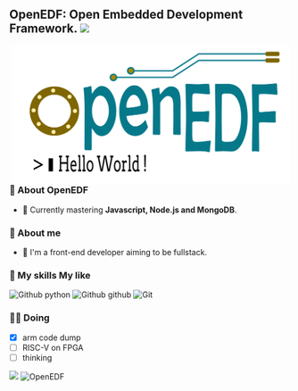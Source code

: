 ## OpenEDF: Open Embedded Development Framework. <img src="https://github.com/rajput2107/rajput2107/blob/master/Assets/Developer.gif" width="64px"/> 
<img src="https://github.com/OpenEDF/openedf/blob/master/matrial/logo/OpenEDF.png" min-width="500px" max-width="500px" width="500px" align="right" alt="OpenEDF logo">

### 🌄 About OpenEDF
- 🌱 Currently mastering  **Javascript, Node.js and MongoDB**.

### 👦 About me
- 🤔 I'm a front-end developer aiming to be fullstack.

### 🚀 My skills My like
![Github python](https://img.shields.io/badge/Python-14354C?style=for-the-badge&logo=python&logoColor=white) ![Github github](https://img.shields.io/badge/GitHub-100000?style=for-the-badge&logo=github&logoColor=white) ![Git](https://img.shields.io/badge/Git-F05032?style=for-the-badge&logo=git&logoColor=white)

### 🏃‍♂️ Doing
- [x] arm code dump
- [ ] RISC-V on FPGA
- [ ] thinking

<p align="left">
  <img height="165em" src="https://github-readme-stats.vercel.app/api?username=OpenEDF&show_icons=true&theme=vue&bg_color=181818&text_color=fff"  /> 
  <img height="165em" src="https://github-readme-stats.vercel.app/api/top-langs?username=OpenEDF&show_icons=true&theme=vue&bg_color=181818&text_color=fff&layout=compact" alt="OpenEDF" />
</p>
